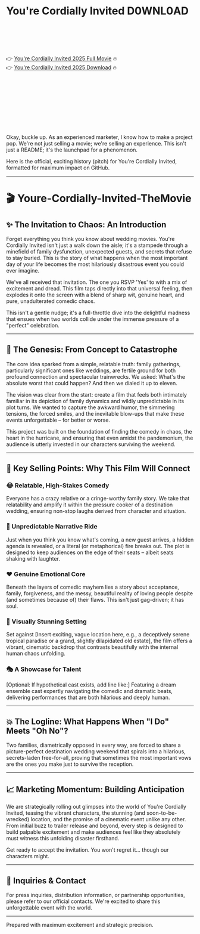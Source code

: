 # You're Cordially Invited D0WNL0AD

<br><br><br><br>


👉 <a href="https://David-suibietropew1980.github.io/jkzzcpjiuy/">You're Cordially Invited 2025 Full Movie</a> 🔥
<br>
👉 <a href="https://David-suibietropew1980.github.io/jkzzcpjiuy/">You're Cordially Invited 2025 Download</a> 🔥


<br><br><br><br><br><br><br><br>


Okay, buckle up. As an experienced marketer, I know how to make a project pop. We're not just selling a movie; we're selling an experience. This isn't just a README; it's the launchpad for a phenomenon.

Here is the official, exciting history (pitch) for You're Cordially Invited, formatted for maximum impact on GitHub.

---

# 🎬 Youre-Cordially-Invited-TheMovie

## ✨ The Invitation to Chaos: An Introduction

Forget everything you think you know about wedding movies. You're Cordially Invited isn't just a walk down the aisle; it's a stampede through a minefield of family dysfunction, unexpected guests, and secrets that refuse to stay buried. This is the story of what happens when the most important day of your life becomes the most hilariously disastrous event you could ever imagine.

We've all received that invitation. The one you RSVP 'Yes' to with a mix of excitement and dread. This film taps directly into that universal feeling, then explodes it onto the screen with a blend of sharp wit, genuine heart, and pure, unadulterated comedic chaos.

This isn't a gentle nudge; it's a full-throttle dive into the delightful madness that ensues when two worlds collide under the immense pressure of a "perfect" celebration.

---

## 📜 The Genesis: From Concept to Catastrophe

The core idea sparked from a simple, relatable truth: family gatherings, particularly significant ones like weddings, are fertile ground for both profound connection and spectacular trainwrecks. We asked: What's the absolute worst that could happen? And then we dialed it up to eleven.

The vision was clear from the start: create a film that feels both intimately familiar in its depiction of family dynamics and wildly unpredictable in its plot turns. We wanted to capture the awkward humor, the simmering tensions, the forced smiles, and the inevitable blow-ups that make these events unforgettable – for better or worse.

This project was built on the foundation of finding the comedy in chaos, the heart in the hurricane, and ensuring that even amidst the pandemonium, the audience is utterly invested in our characters surviving the weekend.

---

## 🔑 Key Selling Points: Why This Film Will Connect

### 😂 Relatable, High-Stakes Comedy
Everyone has a crazy relative or a cringe-worthy family story. We take that relatability and amplify it within the pressure cooker of a destination wedding, ensuring non-stop laughs derived from character and situation.

### 🎢 Unpredictable Narrative Ride
Just when you think you know what's coming, a new guest arrives, a hidden agenda is revealed, or a literal (or metaphorical) fire breaks out. The plot is designed to keep audiences on the edge of their seats – albeit seats shaking with laughter.

### ❤️ Genuine Emotional Core
Beneath the layers of comedic mayhem lies a story about acceptance, family, forgiveness, and the messy, beautiful reality of loving people despite (and sometimes because of) their flaws. This isn't just gag-driven; it has soul.

### 🌴 Visually Stunning Setting
Set against [Insert exciting, vague location here, e.g., a deceptively serene tropical paradise or a grand, slightly dilapidated old estate], the film offers a vibrant, cinematic backdrop that contrasts beautifully with the internal human chaos unfolding.

### 🎭 A Showcase for Talent
[Optional: If hypothetical cast exists, add line like:] Featuring a dream ensemble cast expertly navigating the comedic and dramatic beats, delivering performances that are both hilarious and deeply human.

---

## 💥 The Logline: What Happens When "I Do" Meets "Oh No"?

Two families, diametrically opposed in every way, are forced to share a picture-perfect destination wedding weekend that spirals into a hilarious, secrets-laden free-for-all, proving that sometimes the most important vows are the ones you make just to survive the reception.

---

## 📈 Marketing Momentum: Building Anticipation

We are strategically rolling out glimpses into the world of You're Cordially Invited, teasing the vibrant characters, the stunning (and soon-to-be-wrecked) location, and the promise of a cinematic event unlike any other. From initial buzz to trailer release and beyond, every step is designed to build palpable excitement and make audiences feel like they absolutely must witness this unfolding disaster firsthand.

Get ready to accept the invitation. You won't regret it... though our characters might.

---

## 📧 Inquiries & Contact

For press inquiries, distribution information, or partnership opportunities, please refer to our official contacts. We're excited to share this unforgettable event with the world.

---

Prepared with maximum excitement and strategic precision.

